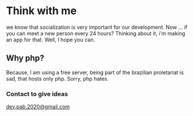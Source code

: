 # Think with me
we know that socialization is very important for our development. Now ... if you can meet a new person every 24 hours? Thinking about it, i'm making an app for that. Well, I hope you can.

## Why php?
Because, I am using a free server, being part of the brazilian proletariat is sad, that hosts only php. Sorry, php hates.

### Contact to give ideas
dev.pab.2020@gmail.com
